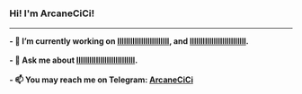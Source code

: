 ### Hi! I'm ArcaneCiCi!
-------------------
<strong>
- 🔭 I’m currently working on <a href="https://github.com/ArcaneCiCi/Reliant">IIllIllIllIlllIllIllIIIl</a>, and <a href="https://github.com/StrafePvP">lIlIllIIIlIlIllIlIllllIllI</a>.
<br>
<br>
- 💬 Ask me about <a href="https://github.com/Aero-Client">IlIIllIIlIlIlIlIIIlIllIlllI</a>.
<br>
<br>
- 📫 You may reach me on Telegram: <a href="https://t.me/ArcaneCiCi">ArcaneCiCi</a>
</strong>

